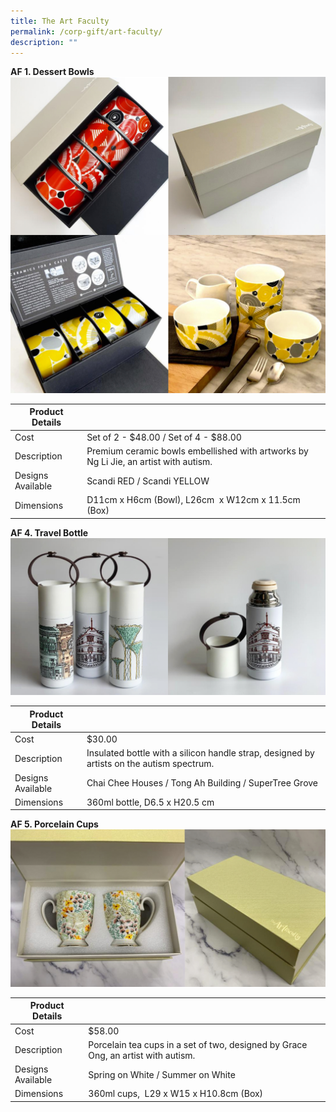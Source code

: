 ```yaml
---
title: The Art Faculty
permalink: /corp-gift/art-faculty/
description: ""
---
```

**AF 1. Dessert Bowls**
![](/images/Corporate%20Gift%20Catalogue/af1_dessert%20bowls%20set.jpg)

| Product Details |  |
| -------- | -------- |
|Cost     | Set of 2 - $48.00  / Set of 4 - $88.00|
|Description    | Premium ceramic bowls embellished with artworks by Ng Li Jie, an artist with autism. |
|Designs Available   | Scandi RED / Scandi YELLOW |
|Dimensions     | D11cm x H6cm (Bowl), L26cm  x W12cm x 11.5cm (Box)     |

**AF 4. Travel Bottle**
![](/images/Corporate%20Gift%20Catalogue/af4_travelbottle.jpg)

| Product Details |  |
| -------- | -------- |
|Cost     | $30.00|
|Description    | Insulated bottle with a silicon handle strap, designed by artists on the autism spectrum. |
|Designs Available   | Chai Chee Houses / Tong Ah Building / SuperTree Grove |
|Dimensions     | 360ml bottle, D6.5 x H20.5 cm  |

**AF 5. Porcelain Cups**
![](/images/Corporate%20Gift%20Catalogue/af5_procelain%20cups.jpg)

| Product Details |  |
| -------- | -------- |
|Cost     | $58.00    |
|Description    | Porcelain tea cups in a set of two, designed by Grace Ong, an artist with autism.  |
|Designs Available   | Spring on White / Summer on White |
|Dimensions     | 360ml cups,  L29 x W15 x H10.8cm (Box)⁣     |